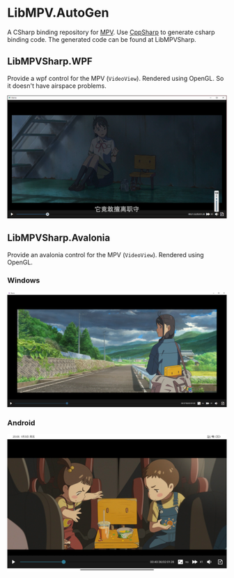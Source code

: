 # LibMPV.AutoGen

A CSharp binding repository for [MPV](https://github.com/mpv-player/mpv). Use [CppSharp](https://github.com/mono/CppSharp) to generate csharp binding code. The generated code can be found at LibMPVSharp.

## LibMPVSharp.WPF

Provide a wpf control for the MPV (`VideoView`). Rendered using OpenGL. So it doesn't have airspace problems.

![wpfdemo](imgs/wpfdemo.png)

## LibMPVSharp.Avalonia

Provide an avalonia control for the MPV (`VideoView`). Rendered using OpenGL.

### Windows

![avalonia-windows](imgs/avalonia-windows-demo.png)

### Android

![avalonia-andorid](imgs/avalonia-android-demo.jpg)
